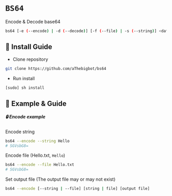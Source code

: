 # `BS64`

Encode & Decode base64

```bash
bs64 [-e (--encode) | -d (--decode)] [-f (--file) | -s (--string)] <data> [<output>]
```

## 🌿 Install Guide

- Clone repository

```bash
git clone https://github.com/aThebigbot/bs64
```

- Run install

```bash
[sudo] sh install
```
## 🐛 Example & Guide 

##### 🔒 Encode example

Encode string
```bash
bs64 --encode --string Hello
# SGVsbG8=
```


Encode file (Hello.txt, `Hello`)

```bash
bs64 --encode --file Hello.txt
# SGVsbG8=
```

Set output file (The output file may or may not exist) 

```bash
bs64 --encode [--string | --file] [string | file] [output file]
```
